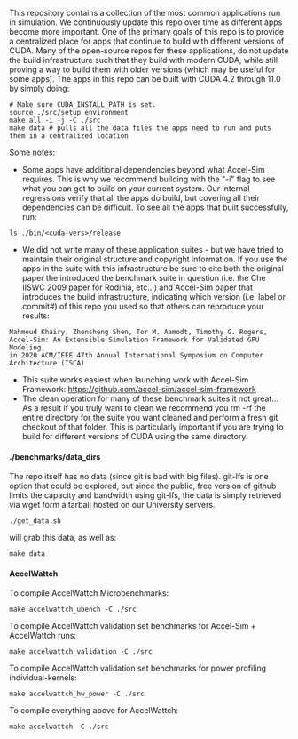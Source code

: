 


This repository contains a collection of the most common applications run in simulation. We continuously update this repo over time as different apps become more important.
One of the primary goals of this repo is to provide a centralized place for apps that continue to build with different versions of CUDA.
Many of the open-source repos for these applications, do not update the build infrastructure such that they build with modern CUDA, while still
proving a way to build them with older versions (which may be useful for some apps).
The apps in this repo can be built with CUDA 4.2 through 11.0 by simply doing:
```
# Make sure CUDA_INSTALL_PATH is set.
source ./src/setup_environment
make all -i -j -C ./src
make data # pulls all the data files the apps need to run and puts them in a centralized location
```

Some notes:
- Some apps have additional dependencies beyond what Accel-Sim requires. This is why we recommend building with the "-i" flag to see what you can get to build on your current system. Our internal regressions verify that all the apps do build, but covering all their dependencies can be difficult.
To see all the apps that built successfully, run:
```
ls ./bin/<cuda-vers>/release
```
- We did not write many of these application suites - but we have tried to maintain their original structure
and copyright information. If you use the apps in the suite with this infrastructure be sure to cite both
the original paper the introduced the benchmark suite in question (i.e. the Che IISWC 2009 paper for Rodinia, etc...)
and Accel-Sim paper that introduces the build infrastructure, indicating which version (i.e. label or commit#)
of this repo you used so that others can reproduce your results:
```
Mahmoud Khairy, Zhensheng Shen, Tor M. Aamodt, Timothy G. Rogers,
Accel-Sim: An Extensible Simulation Framework for Validated GPU Modeling,
in 2020 ACM/IEEE 47th Annual International Symposium on Computer Architecture (ISCA)
```
- This suite works easiest when launching work with Accel-Sim Framework: https://github.com/accel-sim/accel-sim-framework
- The clean operation for many of these benchmark suites it not great... As a result if you truly want to clean we recommend you rm -rf the entire directory for the suite you want cleaned and perform a fresh git checkout of that folder. This is particularly important if you are trying to build for different versions of CUDA using the same directory.

#### ./benchmarks/data_dirs

The repo itself has no data (since git is bad with big files).
git-lfs is one option that could be explored, but since the public, free version of github limits the
capacity and bandwidth using git-lfs, the data is simply retrieved via wget form a tarball hosted on our University servers.
```
./get_data.sh
```
will grab this data, as well as:
```
make data
```

#### AccelWattch

To compile AccelWattch Microbenchmarks: 
```
make accelwattch_ubench -C ./src
```
To compile AccelWattch validation set benchmarks for Accel-Sim + AccelWattch runs:
```
make accelwattch_validation -C ./src
```
To compile AccelWattch validation set benchmarks for power profiling individual-kernels:
```
make accelwattch_hw_power -C ./src
```
To compile everything above for AccelWattch:
```
make accelwattch -C ./src
```
